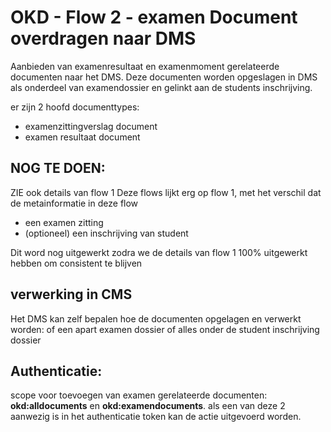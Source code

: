 # OKD - Flow 2 - examen Document overdragen naar DMS
Aanbieden van examenresultaat en examenmoment gerelateerde documenten naar het DMS. Deze documenten worden opgeslagen in DMS als onderdeel van examendossier en gelinkt aan de students inschrijving.

er zijn 2 hoofd documenttypes:
* examenzittingverslag document
* examen resultaat document

## NOG TE DOEN:
 ZIE ook details van flow 1
Deze flows lijkt erg op flow 1, met het verschil dat de metainformatie in deze flow 

* een examen zitting
* (optioneel) een inschrijving van student

Dit word nog uitgewerkt zodra we de details van flow 1 100% uitgewerkt hebben om consistent te blijven

## verwerking in CMS
Het DMS kan zelf bepalen hoe de documenten opgelagen en verwerkt worden: of een apart examen dossier of alles onder de student inschrijving dossier

## Authenticatie:
scope voor toevoegen van examen gerelateerde documenten: **okd:alldocuments** en **okd:examendocuments**.
 als een van deze 2 aanwezig is in het authenticatie token kan de actie uitgevoerd worden.
